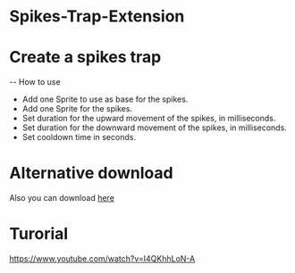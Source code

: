 # Spikes-Trap-Extension

# Create a spikes trap
-- How to use
- Add one Sprite to use as base for the spikes.
- Add one Sprite for the spikes.
- Set duration for the upward movement of the spikes, in milliseconds.
- Set duration for the downward movement of the spikes, in milliseconds.
- Set cooldown time in seconds.

# Alternative download
Also you can download [here](https://www.ulisesfreitas.com/gdevelop-extensions/)

# Turorial
https://www.youtube.com/watch?v=I4QKhhLoN-A
